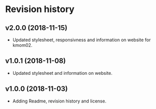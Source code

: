 Revision history
======================


v2.0.0 (2018-11-15)
----------------------

* Updated stylesheet, responsivness and information on website for kmom02.



v1.0.1 (2018-11-08)
----------------------

* Updated stylesheet and information on website.



v1.0.0 (2018-11-03)
----------------------

* Adding Readme, revision history and license.
